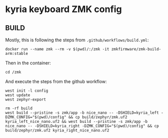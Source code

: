 # kyria keyboard ZMK config

## BUILD

Mostly, this is following the steps from `.github/workflows/build.yml`:

```
docker run --name zmk --rm -v $(pwd)/:/zmk -it zmkfirmware/zmk-build-arm:stable
```

Then in the container:

```
cd /zmk
```

And execute the steps from the github workflow:

```
west init -l config
west update
west zephyr-export

rm -rf build
west build --pristine -s zmk/app -b nice_nano -- -DSHIELD=kyria_left -DZMK_CONFIG="$(pwd)/config" && cp build/zephyr/zmk.uf2 kyria_left_nice_nano.uf2 && west build --pristine -s zmk/app -b nice_nano -- -DSHIELD=kyria_right -DZMK_CONFIG="$(pwd)/config" && cp build/zephyr/zmk.uf2 kyria_right_nice_nano.uf2
```
